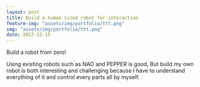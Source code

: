 ```yaml
---
layout: post
title: Build a human sized robot for interaction
feature-img: "assets/img/portfolio/ttt.png"
img: "assets/img/portfolio/ttt.png"
date: 2017-12-15
---
```


Build a robot from zero!

Using existing robots such as NAO and PEPPER is good, But build my own robot is both  interesting and challenging because I have to understand everything of it and control every parts all by myself.
